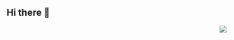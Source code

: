 ## Hi there 👋
<img align="right" src="https://github-readme-stats-one-bice.vercel.app/api?username=zyexro&show_icons=true&include_all_commits=true&count_private=true&role=OWNER,ORGANIZATION_MEMBER,COLLABORATOR" />

<!--
**zyexro/zyexro** is a ✨ _special_ ✨ repository because its `README.md` (this file) appears on your GitHub profile.

Here are some ideas to get you started :

- 🔭 I’m currently working on ...
- 🌱 I’m currently learning ...
- 👯 I’m looking to collaborate on ...
- 🤔 I’m looking for help with ...
- 💬 Ask me about ...
- 📫 How to reach me: ...
- 😄 Pronouns: ...
- ⚡ Fun fact: ...
-->
